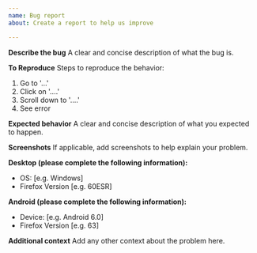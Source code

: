 ```yaml
---
name: Bug report
about: Create a report to help us improve

---
```


**Describe the bug**
A clear and concise description of what the bug is.

**To Reproduce**
Steps to reproduce the behavior:
1. Go to '...'
2. Click on '....'
3. Scroll down to '....'
4. See error

**Expected behavior**
A clear and concise description of what you expected to happen.

**Screenshots**
If applicable, add screenshots to help explain your problem.

**Desktop (please complete the following information):**
 - OS: [e.g. Windows]
 - Firefox Version [e.g. 60ESR]

**Android (please complete the following information):**
 - Device: [e.g. Android 6.0]
 - Firefox Version [e.g. 63]

**Additional context**
Add any other context about the problem here.
